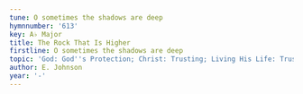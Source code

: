 ```yaml
---
tune: O sometimes the shadows are deep
hymnnumber: '613'
key: A♭ Major
title: The Rock That Is Higher
firstline: O sometimes the shadows are deep
topic: 'God: God''s Protection; Christ: Trusting; Living His Life: Trusting'
author: E. Johnson
year: '-'
---
```

